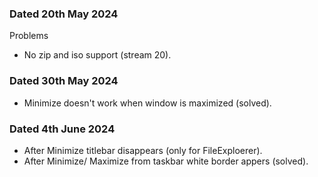 ### Dated 20th May 2024

Problems

- No zip and iso support (stream 20).

### Dated 30th May 2024
- Minimize doesn't work when window is maximized (solved).


### Dated 4th June 2024
- After Minimize titlebar disappears (only for FileExploerer).
- After Minimize/ Maximize from taskbar white border appers (solved).